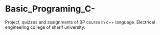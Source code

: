 # Basic_Programing_C-
Project, quizzes and assignments of BP course in c++ language. Electrical engineering college of sharif university.
